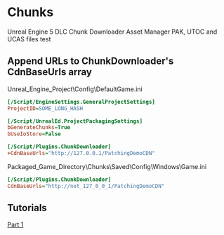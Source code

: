 # Chunks
Unreal Engine 5 DLC Chunk Downloader Asset Manager PAK, UTOC and UCAS files test

## Append URLs to ChunkDownloader's CdnBaseUrls array

Unreal_Engine_Project\Config\DefaultGame.ini

```ini
[/Script/EngineSettings.GeneralProjectSettings]
ProjectID=SOME_LONG_HASH

[/Script/UnrealEd.ProjectPackagingSettings]
bGenerateChunks=True
bUseIoStore=False

[/Script/Plugins.ChunkDownloader]
+CdnBaseUrls="http://127.0.0.1/PatchingDemoCDN"
```

Packaged_Game_Directory\Chunks\Saved\Config\Windows\Game.ini

```ini
[/Script/Plugins.ChunkDownloader]
CdnBaseUrls="http://not_127_0_0_1/PatchingDemoCDN"


```

## Tutorials
[Part 1](https://youtu.be/Lb3QNm7b6nQ?si=QMZpKzRoBZeh7bL0)
